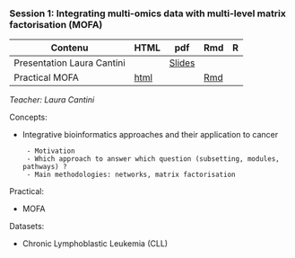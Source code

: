 ### Session 1: Integrating multi-omics data with multi-level matrix factorisation (MOFA)
        
| Contenu | HTML | pdf | Rmd | R |
|--------------------------------------------------|------|------|-----|-----|
| Presentation Laura Cantini |  | [Slides](../../2019/Session2-3/Cantini_DU-Bii_module6.pdf) |  |
| Practical MOFA | [html](../../2019/Session2-3/practical_MOFA.html) |  | [Rmd](../../2020/session1-2/practical_MOFA.Rmd) |

*Teacher: Laura Cantini*

Concepts:

- Integrative bioinformatics approaches and their application to cancer 

       - Motivation  
       - Which approach to answer which question (subsetting, modules, pathways) ?  
       - Main methodologies: networks, matrix factorisation  

Practical:

- MOFA

Datasets:
- Chronic Lymphoblastic Leukemia (CLL)

